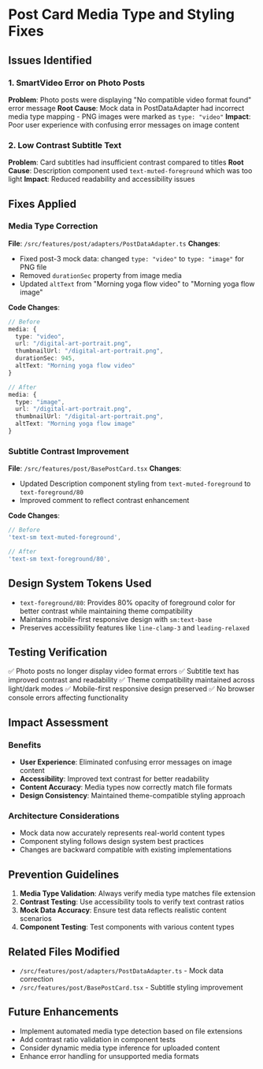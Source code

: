 # Post Card Media Type and Styling Fixes

## Issues Identified

### 1. SmartVideo Error on Photo Posts
**Problem**: Photo posts were displaying "No compatible video format found" error message
**Root Cause**: Mock data in PostDataAdapter had incorrect media type mapping - PNG images were marked as `type: "video"`
**Impact**: Poor user experience with confusing error messages on image content

### 2. Low Contrast Subtitle Text
**Problem**: Card subtitles had insufficient contrast compared to titles
**Root Cause**: Description component used `text-muted-foreground` which was too light
**Impact**: Reduced readability and accessibility issues

## Fixes Applied

### Media Type Correction
**File**: `/src/features/post/adapters/PostDataAdapter.ts`
**Changes**:
- Fixed post-3 mock data: changed `type: "video"` to `type: "image"` for PNG file
- Removed `durationSec` property from image media
- Updated `altText` from "Morning yoga flow video" to "Morning yoga flow image"

**Code Changes**:
```typescript
// Before
media: {
  type: "video",
  url: "/digital-art-portrait.png",
  thumbnailUrl: "/digital-art-portrait.png",
  durationSec: 945,
  altText: "Morning yoga flow video"
}

// After
media: {
  type: "image",
  url: "/digital-art-portrait.png",
  thumbnailUrl: "/digital-art-portrait.png",
  altText: "Morning yoga flow image"
}
```

### Subtitle Contrast Improvement
**File**: `/src/features/post/BasePostCard.tsx`
**Changes**:
- Updated Description component styling from `text-muted-foreground` to `text-foreground/80`
- Improved comment to reflect contrast enhancement

**Code Changes**:
```typescript
// Before
'text-sm text-muted-foreground',

// After
'text-sm text-foreground/80',
```

## Design System Tokens Used

- `text-foreground/80`: Provides 80% opacity of foreground color for better contrast while maintaining theme compatibility
- Maintains mobile-first responsive design with `sm:text-base`
- Preserves accessibility features like `line-clamp-3` and `leading-relaxed`

## Testing Verification

✅ Photo posts no longer display video format errors
✅ Subtitle text has improved contrast and readability
✅ Theme compatibility maintained across light/dark modes
✅ Mobile-first responsive design preserved
✅ No browser console errors affecting functionality

## Impact Assessment

### Benefits
- **User Experience**: Eliminated confusing error messages on image content
- **Accessibility**: Improved text contrast for better readability
- **Content Accuracy**: Media types now correctly match file formats
- **Design Consistency**: Maintained theme-compatible styling approach

### Architecture Considerations
- Mock data now accurately represents real-world content types
- Component styling follows design system best practices
- Changes are backward compatible with existing implementations

## Prevention Guidelines

1. **Media Type Validation**: Always verify media type matches file extension
2. **Contrast Testing**: Use accessibility tools to verify text contrast ratios
3. **Mock Data Accuracy**: Ensure test data reflects realistic content scenarios
4. **Component Testing**: Test components with various content types

## Related Files Modified

- `/src/features/post/adapters/PostDataAdapter.ts` - Mock data correction
- `/src/features/post/BasePostCard.tsx` - Subtitle styling improvement

## Future Enhancements

- Implement automated media type detection based on file extensions
- Add contrast ratio validation in component tests
- Consider dynamic media type inference for uploaded content
- Enhance error handling for unsupported media formats